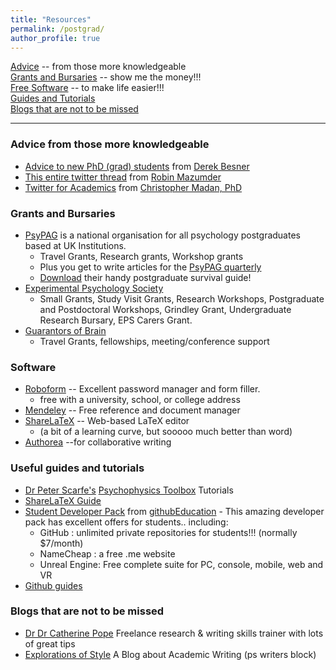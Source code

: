```yaml
---
title: "Resources"
permalink: /postgrad/
author_profile: true
---
```


[Advice](#advice-from-those-more-knowledgeable) -- from those more knowledgeable  
[Grants and Bursaries](#grants-and-bursaries) -- show me the money!!!  
[Free Software](#software) -- to make life easier!!!  
[Guides and Tutorials](#useful-guides-and-tutorials)  
[Blogs that are not to be missed](#Blogs-that-are-not-to-be-missed)





---


### Advice from those more knowledgeable
* [Advice to new PhD (grad) students](https://brittlab.uwaterloo.ca/2018/01/20/Grad-Student-Advice/) from [Derek Besner](https://uwaterloo.ca/psychology/people-profiles/derek-besner)
* [This entire twitter thread](https://twitter.com/RobinMazumder/status/953397393604665344) from [Robin Mazumder](https://twitter.com/RobinMazumder)
* [Twitter for Academics](https://medium.com/@cMadan/on-the-benefits-of-twitter-5af59158e4e2) from [Christopher Madan, PhD](https://medium.com/@cMadan)

### Grants and Bursaries  
* [PsyPAG](http://www.psypag.co.uk/) is a national organisation for all psychology postgraduates based at UK Institutions.  
    - Travel Grants, Research grants, Workshop grants  
    - Plus you get to write articles for the [PsyPAG quarterly](http://www.psypag.co.uk/the-quarterly/)  
    - [Download](http://www.psypag.co.uk/wp-content/uploads/2015/09/30th-Anniversary-Book.pdf) their handy postgraduate survival guide!
* [Experimental Psychology Society](https://eps.ac.uk/)  
    - Small Grants, Study Visit Grants, Research Workshops, Postgraduate and Postdoctoral Workshops, Grindley Grant, Undergraduate Research Bursary, EPS Carers Grant.    
* [Guarantors of Brain](https://guarantorsofbrain.org/)  
    - Travel Grants, fellowships, meeting/conference support




### Software
* [Roboform](https://www.roboform.com/promotions/college)  -- Excellent password manager and form filler.  
    - free with a university, school, or college address   
* [Mendeley](https://www.mendeley.com)  -- Free reference and document manager  
* [ShareLaTeX](https://www.sharelatex.com) -- Web-based LaTeX editor 
    - (a bit of a learning curve, but sooooo much better than word)
 * [Authorea](https://www.authorea.com) --for collaborative writing


### Useful guides and tutorials
* [Dr Peter Scarfe's](https://www.reading.ac.uk/Psychology/About/staff/p-scarfe.aspx)  [Psychophysics Toolbox](http://peterscarfe.com/ptbtutorials.html) Tutorials  
* [ShareLaTeX Guide](https://www.sharelatex.com/learn)
* [Student Developer Pack](https://education.github.com/pack) from [githubEducation](https://education.github.com/)  -  This amazing developer pack has excellent offers for students.. including:  
    - GitHub : unlimited private repositories for students!!!  (normally $7/month) 
    - NameCheap : a free .me website  
    - Unreal Engine:  Free complete suite for PC, console, mobile, web and VR  
* [Github guides](https://guides.github.com/)  


### Blogs that are not to be missed
* [Dr Dr Catherine Pope](https://catherinepope.com) Freelance research & writing skills trainer with lots of great tips  
* [Explorations of Style](https://explorationsofstyle.com/) A Blog about Academic Writing (ps writers block)

